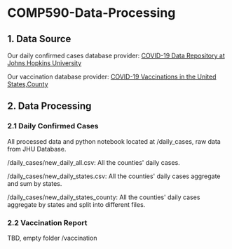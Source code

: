# COMP590-Data-Processing
## 1. Data Source
Our daily confirmed cases database provider: [COVID-19 Data Repository at Johns Hopkins University](https://github.com/CSSEGISandData/COVID-19)  

Our vaccination database provider: [COVID-19 Vaccinations in the United States,County](https://data.cdc.gov/Vaccinations/COVID-19-Vaccinations-in-the-United-States-County/8xkx-amqh)
## 2. Data Processing
### 2.1 Daily Confirmed Cases
All processed data and python notebook located at /daily_cases, raw data from JHU Database.

/daily_cases/new_daily_all.csv: All the counties' daily cases.

/daily_cases/new_daily_states.csv: All the counties' daily cases aggregate and sum by states.

/daily_cases/new_daily_states_county: All the counties' daily cases aggregate by states and split into different files.
### 2.2 Vaccination Report
TBD, empty folder /vaccination
